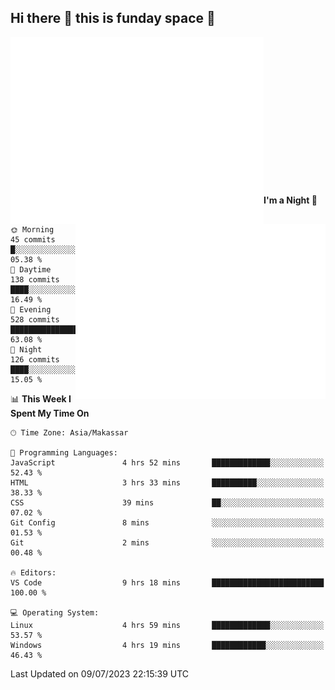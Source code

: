 ## Hi there 👋 this is funday space 🚀

<img align="left" width="405" alt="🌞" src="https://raw.githubusercontent.com/fhasnur/fhasnur/master/general.svg?token=ATQS65TR7ETTG5RLJUDIDBLBN34HE">
<img align="right" width="400" alt="🌞" src="https://raw.githubusercontent.com/fhasnur/fhasnur/master/statistics.svg?token=ATQS65TR7ETTG5RLJUDIDBLBN34HE">

<br><br><br><br><br><br><br><br><br><br><br><br><br><br>

<!--START_SECTION:waka-->
**I'm a Night 🦉** 

```text
🌞 Morning                45 commits          █░░░░░░░░░░░░░░░░░░░░░░░░   05.38 % 
🌆 Daytime                138 commits         ████░░░░░░░░░░░░░░░░░░░░░   16.49 % 
🌃 Evening                528 commits         ████████████████░░░░░░░░░   63.08 % 
🌙 Night                  126 commits         ████░░░░░░░░░░░░░░░░░░░░░   15.05 % 
```


📊 **This Week I Spent My Time On** 

```text
🕑︎ Time Zone: Asia/Makassar

💬 Programming Languages: 
JavaScript               4 hrs 52 mins       █████████████░░░░░░░░░░░░   52.43 % 
HTML                     3 hrs 33 mins       ██████████░░░░░░░░░░░░░░░   38.33 % 
CSS                      39 mins             ██░░░░░░░░░░░░░░░░░░░░░░░   07.02 % 
Git Config               8 mins              ░░░░░░░░░░░░░░░░░░░░░░░░░   01.53 % 
Git                      2 mins              ░░░░░░░░░░░░░░░░░░░░░░░░░   00.48 % 

🔥 Editors: 
VS Code                  9 hrs 18 mins       █████████████████████████   100.00 % 

💻 Operating System: 
Linux                    4 hrs 59 mins       █████████████░░░░░░░░░░░░   53.57 % 
Windows                  4 hrs 19 mins       ████████████░░░░░░░░░░░░░   46.43 % 
```


 Last Updated on 09/07/2023 22:15:39 UTC
<!--END_SECTION:waka-->
